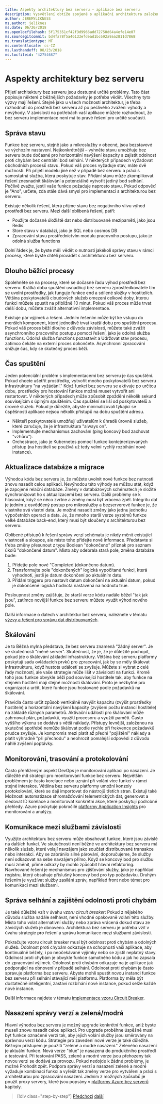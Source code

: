 ```yaml
---
title: Aspekty architektury bez serveru – aplikace bez serveru
description: Vysvětlení obtíže spojené s aplikační architektura založená na aplikace bez serveru, správu stavu a trvalé úložiště, pokud chcete škálovat, protokolování, sledování a diagnostiky.
author: JEREMYLIKNESS
ms.author: jeliknes
ms.date: 06/26/2018
ms.openlocfilehash: 5f175351cf42f3d9966add72750d64a4efe14e07
ms.sourcegitcommit: bd4fa78f5a46133efdead1bc692a9aa2811d7868
ms.translationtype: MT
ms.contentlocale: cs-CZ
ms.lasthandoff: 08/23/2018
ms.locfileid: "42754687"
---
```

# <a name="serverless-architecture-considerations"></a>Aspekty architektury bez serveru

Přijetí architektury bez serveru jsou dostupné určité problémy. Tato část popisuje některé z běžnějších požadavky je potřeba vědět. Všechny tyto výzvy mají řešení. Stejně jako u všech možností architektur, je třeba rozhodnutí do prostředí bez serveru až po pečlivého zvážení výhody a nevýhody. V závislosti na potřebách vaší aplikace můžete rozhodnout, že bez serveru implementace není má to pravé řešení pro určité součásti.

## <a name="managing-state"></a>Správa stavu

Funkce bez serveru, stejně jako u mikroslužby v obecné, jsou bezstavové ve výchozím nastavení. Nejkonkrétnější – vyhněte stavu umožňuje bez serveru bude dočasné pro horizontální navýšení kapacity a zajistit odolnost proti chybám bez centrální bod selhání. V některých případech vyžadovat obchodních procesů stavu. Pokud váš proces vyžaduje stav, máte dvě možnosti. Při přijetí modelu jiné než v případě bez serveru a práci s samostatná služba, která poskytuje stav. Přidání stavu může zkomplikovat řešení znesnadnit škálování a potenciálně vytvořit jediný bod selhání. Pečlivě zvažte, jestli vaše funkce požaduje naprosto stavu. Pokud odpověď je "Ano", určete, zda stále dává smysl pro implementaci s architekturou bez serveru.

Existuje několik řešení, která přijme stavu bez negativního vlivu výhod prostředí bez serveru. Mezi další oblíbená řešení, patří:

* Použijte dočasné úložiště dat nebo distribuované mezipaměti, jako jsou Redis
* Store stavu v databázi, jako je SQL nebo cosmos DB
* Zpracování stavu prostřednictvím modulu pracovního postupu, jako je odolná služba functions

Dolní řádek je, že byste měli vědět o nutnosti jakékoli správy stavu v rámci procesy, které byste chtěli provádět s architekturou bez serveru.

## <a name="long-running-processes"></a>Dlouho běžící procesy

Spolehněte se na procesy, které se dočasné řadu výhod prostředí bez serveru. Krátká doba spuštění usnadňují bez serveru zprostředkovatele tím se uvolní prostředky, jak funguje funkce end a sdílené složky v hostitelích. Většina poskytovatelů cloudových služeb omezení celkové doby, kterou funkci můžete spustit na přibližně 10 minut. Pokud váš proces může trvat delší dobu, můžete zvážit alternativní implementace.

Existuje pár výjimek a řešení. Jedním řešením může být ke vstupu do menších komponent, které jednotlivě trvat kratší dobu pro spuštění procesu. Pokud váš proces běží dlouho z důvodu závislosti, můžete také zvážit asynchronního pracovního postupu pomocí řešení, jako je odolná služba functions. Odolná služba functions pozastavit a Udržovat stav procesu, zatímco čekáte na externí proces dokončete. Asynchronní zpracování snižuje čas, kdy se skutečný proces běží.

## <a name="startup-time"></a>Čas spuštění

Jeden potenciální problém s implementacemi bez serveru je čas spuštění. Pokud chcete ušetřit prostředky, vytvořit mnoho poskytovatelů bez serveru infrastruktury "na vyžádání." Když funkci bez serveru se aktivuje po určitou dobu, prostředky pro hostování funkce možná muset vytvořit ani restartovat. V některých případech může způsobit zpoždění několik sekund souvisejícím s úplným spuštěním. Čas spuštění se liší od poskytovatelů a úrovně služeb. Pokud je důležité, abyste minimalizovali týkající se úspěšnosti aplikace nejsou několik přístupů na dobu spuštění adresu.

* Někteří poskytovatelé umožňují uživatelům k úhradě úrovně služeb, které zaručuje, že je infrastruktura "always on".
* Implementujte mechanismus zachování (ping koncový bod zachovat "vzhůru").
* Orchestrace, jako je Kubernetes pomocí funkce kontejnerizovaných přístup (na hostiteli se používá už tedy velmi rychlý rozbíhání nové instance).

## <a name="database-updates-and-migrations"></a>Aktualizace databáze a migrace

Výhodou kódu bez serveru je, že můžete uvolnit nové funkce bez nutnosti znovu nasadit celou aplikaci. Nevýhodou této výhody se můžou stát, když je zapojené relační databáze. Změny v databázových schématech je složité synchronizovat ho s aktualizacemi bez serveru. Další problémy se k hlasování, když se něco zvrtne a změny musí být vrácena zpět. Integritu dat je jedním z osvědčený postup pro mikroslužby a bezserverové funkce je, že vlastníte svá vlastní data. Je možné nasadit změny jako jednu jednotku výpočetních operací a data. Je, že mnoho starší verze systémů funkce velké databáze back-end, který musí být sloučeny s architekturou bez serveru.

Oblíbené přístupů k řešení správy verzí schématu je nikdy měnit existující vlastnosti a sloupce, ale místo toho přidejte nové informace. Představte si třeba změny přesunout z typu Boolean "dokončeno" příznak pro seznam úkolů "dokončené datum". Místo aby odebrala stará pole, změna databáze bude:

1. Přidejte pole nové "Completed (dokončeno datum).
1. Transformujte pole "dokončených" logická vypočítané funkci, která vyhodnotí, jestli je datum dokončení po aktuálním datu.
1. Přidání triggeru pro nastavit datum dokončení na aktuální datum, pokud je dokončené logická hodnota nastavená na hodnotu true.

Posloupnost změny zajišťuje, že starší verze kódu nadále běžel "tak jak jsou", zatímco novější funkce bez serveru můžete využít výhod nového pole.

Další informace o datech v architektur bez serveru, naleznete v tématu [výzvy a řešení pro správu dat distribuovaných](../microservices-architecture/architect-microservice-container-applications/distributed-data-management.md).

## <a name="scaling"></a>Škálování

Je to Běžná mylná představa, že bez serveru znamená "žádný server". Je ve skutečnosti "méně server". Skutečnost, že je, že je důležité pochopit, pokud jde o škálování základní infrastruktury. Většina bez serveru platformy poskytují sadu ovládacích prvků pro zpracování, jak by se měly škálovat infrastrukturu, když hustota událostí se zvyšuje. Můžete si vybrat z celé řady možností, ale vaše strategie může lišit v závislosti na funkci. Kromě toho jsou funkce obvykle běží pod související hostitele tak, aby funkce na stejném hostiteli mají stejné možnosti škálování. Proto je nezbytné pro organizaci a určit, které funkce jsou hostované podle požadavků na škálování.

Pravidla často určit způsob vertikálně navýšit kapacitu (zvýšit prostředky hostitele) a horizontální navýšení kapacity (zvýšení počtu instancí hostitele) na základě různých parametrů. Aktivační události pro škálování může zahrnovat plán, požadavků, využití procesoru a využití paměti. Často vyššího výkonu se dodává s větší náklady. Přístupy levnější, založenou na skutečné spotřebě nemůže škálovat podle rychle při frekvence požadavků prudce zvyšuje. Je kompromis mezi platit až přední "pojištění" náklady a platit výhradně "při přechodu" a neohrozit pomalejší odpovědi z důvodu náhlé zvýšení poptávky.

## <a name="monitoring-tracing-and-logging"></a>Monitorování, trasování a protokolování

Často přehlíženým aspekt DevOps je monitorování aplikací po nasazení. Je důležité mít strategii pro monitorování funkce bez serveru. Největším problémem je často korelace nebo uznání při volání více funkcí v rámci stejné interakce. Většina bez serveru platformy umožní konzoly protokolování, které se dají importovat do nástrojů třetích stran. Existují také Možnosti automatizace shromažďování telemetrických dat, generovat a sledovat ID korelace a monitorovat konkrétní akce, které poskytují podrobné přehledy. Azure poskytuje pokročilé [platformy Application Insights](https://docs.microsoft.com/azure/azure-functions/functions-monitoring) pro monitorování a analýzy.

## <a name="inter-service-dependencies"></a>Komunikace mezi službami závislosti

Využijte architekturu bez serveru může obsahovat funkce, které jsou závislé na dalších funkcí. Ve skutečnosti není běžné ve architektury bez serveru má několik služeb, které volají navzájem jako součást distribuované transakce nebo interakci. Aby se zabránilo silné párování, doporučujeme, že služby není odkazovat na sebe navzájem přímo. Když se koncový bod pro službu musí změnit, přímé odkazy by mohlo způsobit hlavní refaktoring. Navrhované řešení je mechanismus pro zjišťování služby, jako je například registru, který obsahuje příslušný koncový bod pro typ požadavku. Druhým řešením je využívat služby zasílání zpráv, například front nebo témat pro komunikaci mezi službami.

## <a name="managing-failure-and-providing-resiliency"></a>Správa selhání a zajištění odolnosti proti chybám

Je také důležité vzít v úvahu *vzoru circuit breaker*: Pokud z nějakého důvodu služba nadále selhávat, není vhodné opakovaně volání této služby. Místo toho volat alternativní služby nebo zpráva vrácená dokud stavu ze závislých služeb je obnoveno. Architektura bez serveru je potřeba vzít v úvahu strategie pro řešení a správu komunikace mezi službami závislosti.

Pokračujte vzoru circuit breaker musí být odolnost proti chybám a odolných služeb. Odolnost proti chybám odkazuje na schopnosti vaší aplikace, aby kontinuálně běžely, i po neočekávané výjimky nebo se zjistil neplatný stavy. Odolnost proti chybám je obvykle funkce samotného kódu a jak ho zapsala do zpracování výjimek. Odolnost proti chybám odkazuje na je aplikace jak podporující na obnovení v případě selhání. Odolnost proti chybám je často spravuje platforma bez serveru. Abyste mohli spustit novou instanci funkce bez serveru při selhání stávající měl platformu. Platforma by měla být dostatečně inteligentní, zastaví rozbíhání nové instance, pokud selže každé nové instance.

Další informace najdete v tématu [implementace vzoru Circuit Breaker](../microservices-architecture/implement-resilient-applications/implement-circuit-breaker-pattern.md).

## <a name="versioning-and-greenblue-deployments"></a>Nasazení správy verzí a zelená/modrá

Hlavní výhodou bez serveru je možný upgrade konkrétní funkce, aniž byste museli znovu nasadit celou aplikaci. Pro upgrade proběhne úspěšně musí být funkce označené verzí tak, aby jejich volání služby jsou směrovány na správnou verzi kódu. Strategie pro zavedení nové verze je také důležité. Běžným přístupem je použití "zelené a modré nasazení." Zeleného nasazení je aktuální funkce. Nová verze "blue" je nasazená do produkčního prostředí a testování. Při testování PASS, zelené a modré verze jsou přehozeny tak novou verzi se dodává za provozu. Pokud nedojde k žádné problémy, je možné Prohodit zpět. Podpora správy verzí a nasazení zelené a modré vyžaduje kombinaci funkcí a vyřešit tak změny verze pro vytváření a práci s architekturou pro zpracování nasazení. Jedním z možných způsobů je použít proxy servery, které jsou popsány v [platformy Azure bez serverů](azure-functions.md#proxies) kapitoly.

>[!div class="step-by-step"]
[Předchozí](serverless-architecture.md)
[další](serverless-design-examples.md)
